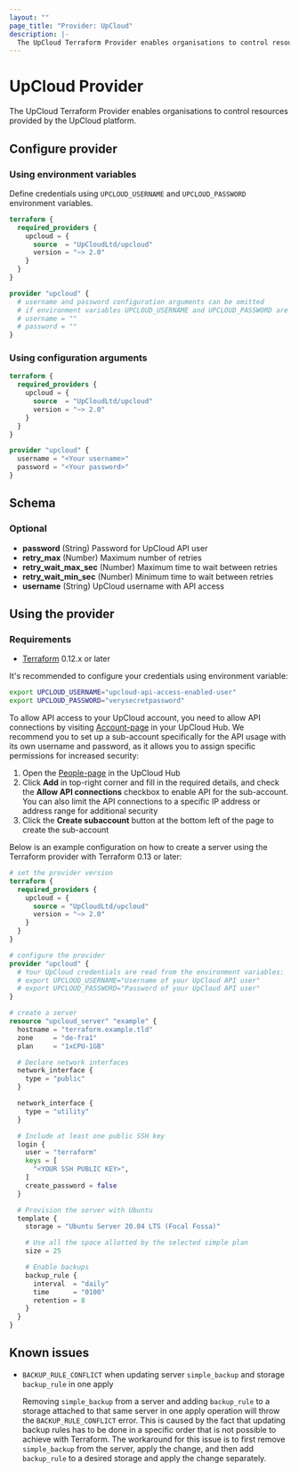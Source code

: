 ```yaml
---
layout: ""
page_title: "Provider: UpCloud"
description: |-
  The UpCloud Terraform Provider enables organisations to control resources provided by the UpCloud platform.
---
```


# UpCloud Provider

The UpCloud Terraform Provider enables organisations to control resources provided by the UpCloud platform.

## Configure provider
### Using environment variables
Define credentials using `UPCLOUD_USERNAME` and `UPCLOUD_PASSWORD` environment variables.  
```terraform
terraform {
  required_providers {
    upcloud = {
      source  = "UpCloudLtd/upcloud"
      version = "~> 2.0"
    }
  }
}

provider "upcloud" {
  # username and password configuration arguments can be omitted  
  # if environment variables UPCLOUD_USERNAME and UPCLOUD_PASSWORD are set
  # username = ""
  # password = ""
}
```



### Using configuration arguments
```terraform
terraform {
  required_providers {
    upcloud = {
      source  = "UpCloudLtd/upcloud"
      version = "~> 2.0"
    }
  }
}

provider "upcloud" {
  username = "<Your username>"
  password = "<Your password>"
}
```

<!-- schema generated by tfplugindocs -->
## Schema

### Optional

- **password** (String) Password for UpCloud API user
- **retry_max** (Number) Maximum number of retries
- **retry_wait_max_sec** (Number) Maximum time to wait between retries
- **retry_wait_min_sec** (Number) Minimum time to wait between retries
- **username** (String) UpCloud username with API access

## Using the provider

### Requirements

* [Terraform](https://www.terraform.io/downloads.html) 0.12.x or later


It's recommended to configure your credentials using environment variable:

```sh
export UPCLOUD_USERNAME="upcloud-api-access-enabled-user"
export UPCLOUD_PASSWORD="verysecretpassword"
```

To allow API access to your UpCloud account, you need to allow API connections
by visiting [Account-page](https://hub.upcloud.com/account) in your UpCloud
Hub. We recommend you to set up a sub-account specifically for the API usage
with its own username and password, as it allows you to assign specific
permissions for increased security:

1. Open the [People-page](https://hub.upcloud.com/people) in the UpCloud Hub
2. Click **Add** in top-right corner and fill in the required details, and
   check the **Allow API connections** checkbox to enable API for the
   sub-account. You can also limit the API connections to a specific IP address
   or address range for additional security
3. Click the **Create subaccount** button at the bottom left of the page to
   create the sub-account

Below is an example configuration on how to create a server using the Terraform
provider with Terraform 0.13 or later:

```terraform
# set the provider version
terraform {
  required_providers {
    upcloud = {
      source = "UpCloudLtd/upcloud"
      version = "~> 2.0"
    }
  }
}

# configure the provider
provider "upcloud" {
  # Your UpCloud credentials are read from the environment variables:
  # export UPCLOUD_USERNAME="Username of your UpCloud API user"
  # export UPCLOUD_PASSWORD="Password of your UpCloud API user"
}

# create a server
resource "upcloud_server" "example" {
  hostname = "terraform.example.tld"
  zone     = "de-fra1"
  plan     = "1xCPU-1GB"

  # Declare network interfaces
  network_interface {
    type = "public"
  }

  network_interface {
    type = "utility"
  }

  # Include at least one public SSH key
  login {
    user = "terraform"
    keys = [
      "<YOUR SSH PUBLIC KEY>",
    ]
    create_password = false
  }

  # Provision the server with Ubuntu
  template {
    storage = "Ubuntu Server 20.04 LTS (Focal Fossa)"

    # Use all the space allotted by the selected simple plan
    size = 25

    # Enable backups
    backup_rule {
      interval  = "daily"
      time      = "0100"
      retention = 8
    }
  }
}
```

## Known issues
- `BACKUP_RULE_CONFLICT` when updating server `simple_backup` and storage `backup_rule` in one apply

  Removing `simple_backup` from a server and adding `backup_rule` to a storage attached to that same server in one apply operation will throw the `BACKUP_RULE_CONFLICT` error. This is caused by the fact that updating backup rules has to be done in a specific order that is not possible to achieve with Terraform. The workaround for this issue is to first remove `simple_backup` from the server, apply the change, and then add `backup_rule` to a desired storage and apply the change separately.
